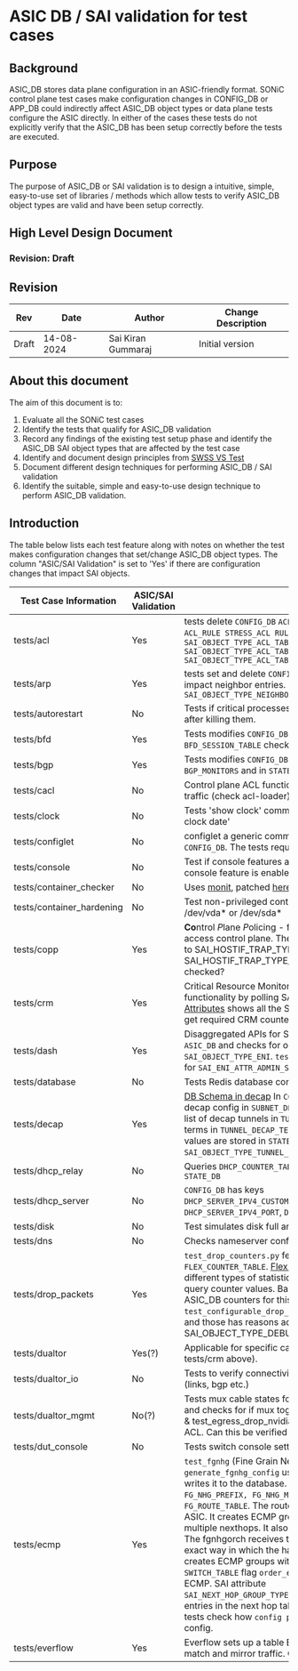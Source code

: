 # ASIC DB / SAI validation for test cases

## Background

ASIC_DB stores data plane configuration in an ASIC-friendly format. SONiC control plane test cases make configuration changes in CONFIG_DB or APP_DB could indirectly affect ASIC_DB object types or data plane tests configure the ASIC directly. In either of the cases these tests do not explicitly verify that the ASIC_DB has been setup correctly before the tests are executed.

## Purpose

The purpose of ASIC_DB or SAI validation is to design a intuitive, simple, easy-to-use set of libraries / methods which allow tests to verify ASIC_DB object types are valid and have been setup correctly.

## High Level Design Document

### Revision: Draft

## Revision

| Rev      | Date        | Author                   | Change Description            |
|----------|-------------|--------------------------|-------------------------------|
| Draft    | 14-08-2024  | Sai Kiran Gummaraj       | Initial version               |


## About this document

The aim of this document is to:

1. Evaluate all the SONiC test cases
2. Identify the tests that qualify for ASIC_DB validation
3. Record any findings of the existing test setup phase and identify the ASIC_DB SAI object types that are affected by the test case
4. Identify and document design principles from [SWSS VS Test](https://github.com/sonic-net/sonic-swss/blob/master/tests/README.md)
5. Document different design techniques for performing ASIC_DB / SAI validation
6. Identify the suitable, simple and easy-to-use design technique to perform ASIC_DB validation.

## Introduction

The table below lists each test feature along with notes on whether the test makes configuration changes that set/change ASIC_DB object types. The column "ASIC/SAI Validation" is set to 'Yes' if there are configuration changes that impact SAI objects.

|     Test Case Information                            | ASIC/SAI Validation |     Notes                                                                  |
|------------------------------------------------------|---------------------|----------------------------------------------------------------------------|
| tests/acl                                            | Yes                 | tests delete `CONFIG_DB` `ACL_TABLE_TYPE  CUSTOM_TYPE` and set `ACL_RULE STRESS_ACL RULE_{}`; Changes to SAI objects `SAI_OBJECT_TYPE_ACL_TABLE, SAI_OBJECT_TYPE_ACL_TABLE_GROUP, SAI_OBJECT_TYPE_ACL_TABLE_GROUP_MEMBER` |
| tests/arp                                            | Yes                 | tests set and delete `CONFIG_DB` types `VLAN_INTERFACE`. ARP impact neighbor entries. Checked in `ASIC_DB` neighbor tables `SAI_OBJECT_TYPE_NEIGHBOR_ENTRY` |
| tests/autorestart                                    | No                  | Tests if critical processes (like orchagent etc.) are restarted after killing them. |
| tests/bfd                                            | Yes                 | Tests modifies `CONFIG_DB STATIC_ROUTE` and `STATE_DB BFD_SESSION_TABLE` check `SAI_OBJECT_TYPE_BFD_SESSIONS`|
| tests/bgp                                            | Yes                 | Tests modifies `CONFIG_DB BGP_ALLOWED_PREFIXES`, `BGP_NEIGHBOR`, `BGP_MONITORS` and in `STATE_DB` the `NEIGH_STATE_TABLE` |
| tests/cacl                                           | No                  | Control plane ACL functionality set up iptables to control mgmt traffic (check acl-loader) |
| tests/clock                                          | No                  | Tests 'show clock' command, 'config clock timezone', 'config clock date' |
| tests/configlet                                      | No                  | configlet a generic command to apply configuration patches to `CONFIG_DB`. The tests require exporting database content. |
| tests/console                                        | No                  | Test if console features are working in SONiC; Skipped unless console feature is enabled on device |
| tests/container_checker                              | No                  | Uses [monit](https://salsa.debian.org/sk-guest/monit), patched [here](https://github.com/sonic-net/sonic-buildimage/tree/master/src/monit) to run [container_checker](https://github.com/sonic-net/sonic-buildimage/blob/master/files/image_config/monit/container_checker) |
| tests/container_hardening                            | No                  | Test non-privileged containers must NOT have access to /dev/vda* or /dev/sda* |
| tests/copp                                           | Yes                 | **Co**ntrol *P*lane *P*olicing - feature to enable rate limiting to access control plane. The [design document](https://github.com/sonic-net/SONiC/blob/master/doc/copp/CoPP%20Config%20and%20Management.md) refers to updates to SAI_HOSTIF_TRAP_TYPE_IP2ME and reads from SAI_HOSTIF_TRAP_TYPE_SAMPLEPACKET. Should these be checked?|
| tests/crm                                            | Yes                 | Critical Resource Monitoring lets users monitor critical ASIC functionality by polling SAI attributes; The table [CRM Sai Attributes](https://github.com/sonic-net/SONiC/blob/master/doc/crm/Critical-Resource-Monitoring-High-Level-Design.md#26-sai) shows all the SAI attributes which should be used to get required CRM counters. Tests modify `CONFIG_DB CRM|Config`, query `COUNTERS_DB CRM:STATS` and `ASIC_DB` ACL entries|
| tests/dash                                           | Yes                 | Disaggregated APIs for SONiC Hosts ([DASH](https://github.com/sonic-net/DASH/blob/main/documentation/general/dash-high-level-design.md)). Tests export `ASIC_DB` and checks for object types `SAI_OBJECT_TYPE_VNET`, `SAI_OBJECT_TYPE_ENI`. `test_dash_disable_enable_eni` checks for `SAI_ENI_ATTR_ADMIN_STATE` and `*ENI` keys|
| tests/database                                       | No                  | Tests Redis database configurations |
| tests/decap                                          | Yes                 | [DB Schema in decap](https://github.com/sonic-net/SONiC/blob/master/doc/decap/subnet_decap_HLD.md#62-db-schema) In `CONFIG_DB` it stores subnet based decap config in `SUBNET_DECAP` config_name. In `APPL_DB` it stores list of decap tunnels in `TUNNEL_DECAP_TABLE` and stores decap terms in `TUNNEL_DECAP_TERM_TABLE`. Same like `APP_DB` these values are stored in `STATE_DB`. `ASIC_DB` has `SAI_OBJECT_TYPE_TUNNEL_*` holds tunnel information |
| tests/dhcp_relay                                     | No                  | Queries `DHCP_COUNTER_TABLE` and `DHCPV6_COUNTER_TABLE` from `STATE_DB` |
| tests/dhcp_server                                    | No                  | `CONFIG_DB` has keys `DHCP_SERVER_IPV4_CUSTOMIZED_OPTIONS`,`DHCP_SERVER_IPV4_RANGE`, `DHCP_SERVER_IPV4_PORT`, `DHCP_SERVER_IPV4`.|
| tests/disk                                           | No                  | Test simulates disk full and test connectivity |
| tests/dns                                            | No                  | Checks nameserver configuration in the containers |
| tests/drop_packets                                   | Yes                 | `test_drop_counters.py` fetches from `CONFIG_DB FLEX_COUNTER_TABLE`. [Flex Counters](https://github.com/sonic-net/SONiC/blob/master/doc/flex_counter/flex_counter_refactor.md) provides a way to query different types of statistic/attributes which uses SAI API to query counter values. Based on my understanding there are no ASIC_DB counters for this. While in `test_configurable_drop_counters.py` installs drop counters and those has reasons added to SAI_OBJECT_TYPE_DEBUG_COUNTER. |
| tests/dualtor                                        | Yes(?)              | Applicable for specific cases; `crm` (see tests/decap for ipinip, tests/crm above).|
| tests/dualtor_io                                     | No                  | Tests to verify connectivity and different failover scenarios (links, bgp etc.) |
| tests/dualtor_mgmt                                   | No(?)               | Tests mux cable states for various scenarios like server down and checks for if mux toggle is working. For test_ingress_drop & test_egress_drop_nvidia the orchagent installs ingress drop ACL. Can this be verified in ASIC_DB?|
| tests/dut_console                                    | No                  | Tests switch console settings work as expected. |
| tests/ecmp                                           | Yes                 | `test_fgnhg` (Fine Grain Next Hop Group) tests `generate_fgnhg_config` uses the generated fgnhg config and writes it to the database. `CONFIG_DB` has `FG_NHG, FG_NHG_PREFIX, FG_NHG_MEMBER` tables. `STATE_DB` has `FG_ROUTE_TABLE`. The routeorch pushes routes down to the ASIC. It creates ECMP groups in the ASIC where there are multiple nexthops. It also adds / removes next-hop members. The fgnhgorch receives the `FG_NHG` entries and identifies the exact way in which the hash buckets need to be created. It creates ECMP groups with [new SAI components](https://github.com/sonic-net/SONiC/blob/master/doc/ecmp/fine_grained_next_hop_hld.md#25-sai). `APP_DB SWITCH_TABLE` flag `order_ecmp_group` for enabling/disabling ECMP. SAI attribute `SAI_NEXT_HOP_GROUP_TYPE_DYNAMIC_ORDERED_ECMP` is set. Verify entries in the next hop tables in ASIC_DB. For `inner_hashing` tests check how `config pbh` commands impact ASIC DB config.|
| tests/everflow                                       | Yes                 | Everflow sets up a table EVERFLOW (a special ACL table) to match and mirror traffic. Check tests/acl. |
